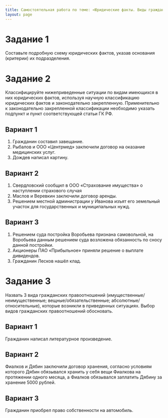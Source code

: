 ```yaml
---
title: Самостоятельная работа по теме: «Юридические факты. Виды гражданских правоотношений»
layout: page
---
```


# Задание 1

Составьте подробную схему юридических фактов, указав основания (критерии) их подразделения.

# Задание 2

Классифицируйте нижеприведенные ситуации по видам имеющихся в них юридических фактов, используя научную классификацию юридических фактов и законодательно закрепленную. Применительно к законодательно закрепленной классификации необходимо указать подпункт и пункт соответствующей статьи ГК РФ.

## Вариант 1

1. Гражданин составил завещание.
2. Рыбалов и ООО «Центрмед» заключили договор на оказание медицинских услуг.
3. Дождев написал картину.

## Вариант 2

1. Свердловский сообщил в ООО «Страхование имущества» о наступлении страхового случая
2. Маслов и Веревкин заключили договор аренды.
3. Решением местной администрации у Иванова изъят его земельный участок для государственных и муниципальных нужд.

## Вариант 3

1. Решением суда постройка Воробьева признана самовольной, на Воробьева данным решением суда возложена обязанность по сносу данной постройки.
2. Акционеры ПАО «Прибыльное» приняли решение о выплате дивидендов.
3. Гражданин Лесков нашёл клад.

# Задание 3

Назвать 3 вида гражданских правоотношений (имущественные/неимущественные; вещные/обязательственные; абсолютные/относительные), которые возникли в приведенных ситуациях. Выбор видов гражданских правоотношений обосновать.

## Вариант 1

Гражданин написал литературное произведение.

## Вариант 2

Фиалков и Дябин заключили договор хранения, согласно условиям которого Дябин обязывался хранить у себя вещи Фиалкова на протяжении одного месяца, а Фиалков обязывался заплатить Дябину за хранение 5000 рублей.

## Вариант 3

Гражданин приобрел право собственности на автомобиль.
